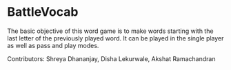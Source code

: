# BattleVocab

The basic objective of this word game is to make words starting with the last letter of the previously played word. It can be played in the single player as well as pass and play modes.

Contributors: Shreya Dhananjay, Disha Lekurwale, Akshat Ramachandran
